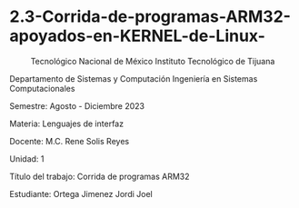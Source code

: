 # 2.3-Corrida-de-programas-ARM32-apoyados-en-KERNEL-de-Linux-

<p align=center>
Tecnológico Nacional de México
Instituto Tecnológico de Tijuana

Departamento de Sistemas y Computación
Ingeniería en Sistemas Computacionales

Semestre:
Agosto - Diciembre 2023

Materia:
Lenguajes de interfaz

Docente:
M.C. Rene Solis Reyes 

Unidad:
1

Título del trabajo:
Corrida de programas ARM32


Estudiante:
Ortega Jimenez Jordi Joel
